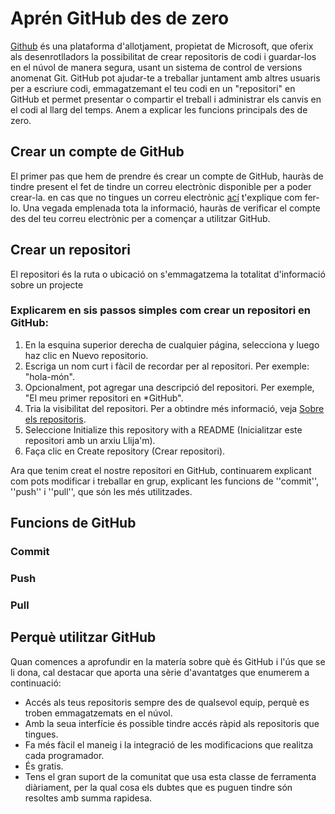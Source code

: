 
# Aprén GitHub des de zero

[Github](https://github.com/) és una plataforma d'allotjament, propietat de Microsoft, que oferix als desenrotlladors la possibilitat de crear repositoris de codi i guardar-los en el núvol de manera segura, usant un sistema de control de versions anomenat Git. GitHub pot ajudar-te a treballar juntament amb altres usuaris per a escriure codi, emmagatzemant el teu codi en un "repositori" en GitHub et permet presentar o compartir el treball i administrar els canvis en el codi al llarg del temps. Anem a explicar les funcions principals des de zero. 

## Crear un compte de GitHub 

El primer pas que hem de prendre és crear un compte de GitHub, hauràs de tindre present el fet de tindre un correu electrònic disponible per a poder crear-la. en cas que no tingues un correu electrònic [ací](https://support.google.com/mail/answer/56256?hl=es) t'explique com fer-lo. Una vegada emplenada tota la informació, hauràs de verificar el compte des del teu correu electrònic per a començar a utilitzar GitHub. 

## Crear un repositori 
El repositori és la ruta o ubicació on s'emmagatzema la totalitat d'informació sobre un projecte

### Explicarem en sis passos simples com crear un repositori en GitHub: 

1. En la esquina superior derecha de cualquier página, selecciona  y luego haz clic en Nuevo repositorio.
2. Escriga un nom curt i fàcil de recordar per al repositori. Per exemple: "hola-món".
3. Opcionalment, pot agregar una descripció del repositori. Per exemple, "El meu primer repositori en *GitHub".
4. Tria la visibilitat del repositori. Per a obtindre més informació, veja [Sobre els repositoris](https://docs.github.com/es/repositories/creating-and-managing-repositories/about-repositories#about-repository-visibility).
5. Seleccione Initialize this repository with a README (Inicialitzar este repositori amb un arxiu Llija'm).
6. Faça clic en Create repository (Crear repositori).

Ara que tenim creat el nostre repositori en GitHub, continuarem explicant com pots modificar i treballar en grup, explicant les funcions de ''commit'', ''push'' i ''pull'', que són les més utilitzades.

## Funcions de GitHub

### Commit 
### Push
### Pull 

## Perquè utilitzar GitHub 

Quan comences a aprofundir en la matería sobre què és GitHub i l'ús que se li dona, cal destacar que aporta una sèrie d'avantatges que enumerem a continuació:

* Accés als teus repositoris sempre des de qualsevol equip, perquè es troben emmagatzemats en el núvol.
* Amb la seua interfície és possible tindre accés ràpid als repositoris que tingues.
* Fa més fàcil el maneig i la integració de les modificacions que realitza cada programador.
* És gratis.
* Tens el gran suport de la comunitat que usa esta classe de ferramenta diàriament, per la qual cosa els dubtes que es puguen tindre són resoltes amb summa rapidesa.








 
